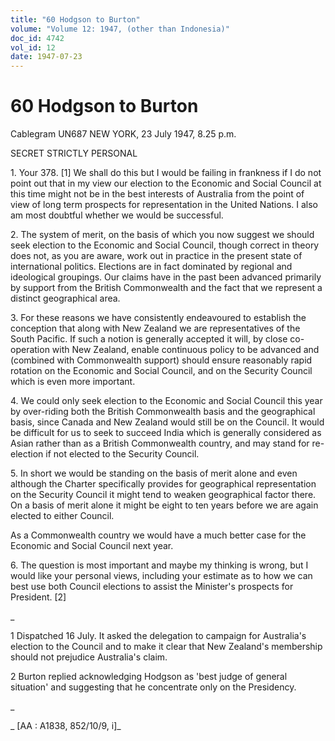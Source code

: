 ```yaml
---
title: "60 Hodgson to Burton"
volume: "Volume 12: 1947, (other than Indonesia)"
doc_id: 4742
vol_id: 12
date: 1947-07-23
---
```


# 60 Hodgson to Burton

Cablegram UN687 NEW YORK, 23 July 1947, 8.25 p.m.

SECRET STRICTLY PERSONAL

1\. Your 378. [1] We shall do this but I would be failing in frankness if I do not point out that in my view our election to the Economic and Social Council at this time might not be in the best interests of Australia from the point of view of long term prospects for representation in the United Nations. I also am most doubtful whether we would be successful.

2\. The system of merit, on the basis of which you now suggest we should seek election to the Economic and Social Council, though correct in theory does not, as you are aware, work out in practice in the present state of international politics. Elections are in fact dominated by regional and ideological groupings. Our claims have in the past been advanced primarily by support from the British Commonwealth and the fact that we represent a distinct geographical area.

3\. For these reasons we have consistently endeavoured to establish the conception that along with New Zealand we are representatives of the South Pacific. If such a notion is generally accepted it will, by close co-operation with New Zealand, enable continuous policy to be advanced and (combined with Commonwealth support) should ensure reasonably rapid rotation on the Economic and Social Council, and on the Security Council which is even more important.

4\. We could only seek election to the Economic and Social Council this year by over-riding both the British Commonwealth basis and the geographical basis, since Canada and New Zealand would still be on the Council. It would be difficult for us to seek to succeed India which is generally considered as Asian rather than as a British Commonwealth country, and may stand for re-election if not elected to the Security Council.

5\. In short we would be standing on the basis of merit alone and even although the Charter specifically provides for geographical representation on the Security Council it might tend to weaken geographical factor there. On a basis of merit alone it might be eight to ten years before we are again elected to either Council.

As a Commonwealth country we would have a much better case for the Economic and Social Council next year.

6\. The question is most important and maybe my thinking is wrong, but I would like your personal views, including your estimate as to how we can best use both Council elections to assist the Minister's prospects for President. [2]

_

1 Dispatched 16 July. It asked the delegation to campaign for Australia's election to the Council and to make it clear that New Zealand's membership should not prejudice Australia's claim.

2 Burton replied acknowledging Hodgson as 'best judge of general situation' and suggesting that he concentrate only on the Presidency.

_

_ [AA : A1838, 852/10/9, i]_
